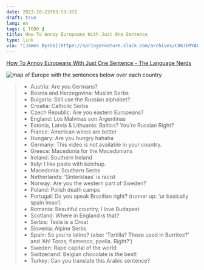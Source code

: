 ```yaml
---
date: 2023-10-23T03:53:37Z
draft: true
lang: en
tags: [ TODO ]
title: How To Annoy Europeans With Just One Sentence
type: link
via: "[James Byrne](https://springernature.slack.com/archives/C067EMYAF/p1697217348766889)"
---
```


[How To Annoy Europeans With Just One Sentence - The Language Nerds](https://thelanguagenerds.com/2022/how-to-annoy-europeans-with-just-one-sentence/)

![map of Europe with the sentences below over each country](https://thelanguagenerds.comhow-to-annoy-europeans-with-one-sentence-sigmagfx-1.jpeg)

> * Austria: Are you Germans?
> * Bosnia and Herzegovina: Muslim Serbs
> * Bulgaria: Still use the Russian alphabet?
> * Croatia: Catholic Serbs
> * Czech Republic: Are you eastern Europeans?
> * England: Los Malvinas son Argentinas
> * Estonia, Latvia & Lithuania: Baltics? You’re Russian Right? 
> * France: American wines are better
> * Hungary: Are you hungry hahaha
> * Germany: This video is not available in your country.
> * Greece: Macedonia for the Macedonians
> * Ireland: Southern Ireland
> * Italy: I like pasta with ketchup.
> * Macedonia: Southern Serbs
> * Netherlands: ‘Sinterklaas’ is racist
> * Norway: Are you the western part of Sweden?
> * Poland: Polish death camps
> * Portugal: Do you speak Brazilian right? (runner up: ‘ur basically spain lmao’)
> * Romania: Beautiful country, I love Budapest
> * Scotland: Where in England is that?
> * Serbia: Tesla is a Croat
> * Slovenia: Alpine Serbs
> * Spain: So you’re latino? (also: ‘Tortilla? Those used in Burritos?’ and ‘Ah! Toros, flamenco, paella. Right?’)
> * Sweden: Rape capital of the world
> * Switzerland: Belgian chocolate is the best!
> * Turkey: Can you translate this Arabic sentence?
